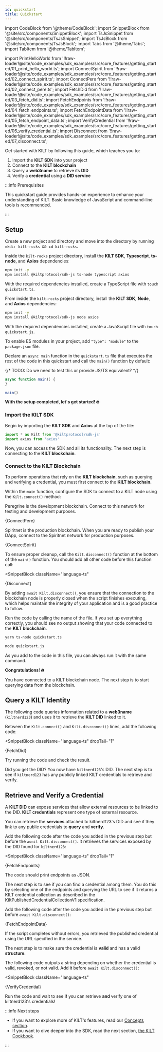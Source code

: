 ```yaml
---
id: quickstart
title: Quickstart
---
```


import CodeBlock from '@theme/CodeBlock';
import SnippetBlock from '@site/src/components/SnippetBlock';
import TsJsSnippet from '@site/src/components/TsJsSnippet';
import TsJsBlock from '@site/src/components/TsJsBlock';
import Tabs from '@theme/Tabs';
import TabItem from '@theme/TabItem';

import PrintHelloWorld from '!!raw-loader!@site/code_examples/sdk_examples/src/core_features/getting_started/01_print_hello_world.ts';
import ConnectSpirit from '!!raw-loader!@site/code_examples/sdk_examples/src/core_features/getting_started/02_connect_spirit.ts';
import ConnectPere from '!!raw-loader!@site/code_examples/sdk_examples/src/core_features/getting_started/02_connect_pere.ts';
import FetchDid from '!!raw-loader!@site/code_examples/sdk_examples/src/core_features/getting_started/03_fetch_did.ts';
import FetchEndpoints from '!!raw-loader!@site/code_examples/sdk_examples/src/core_features/getting_started/04_fetch_endpoints.ts';
import FetchEndpointData from '!!raw-loader!@site/code_examples/sdk_examples/src/core_features/getting_started/05_fetch_endpoint_data.ts';
import VerifyCredential from '!!raw-loader!@site/code_examples/sdk_examples/src/core_features/getting_started/06_verify_credential.ts';
import Disconnect from '!!raw-loader!@site/code_examples/sdk_examples/src/core_features/getting_started/07_disconnect.ts';

Get started with KILT by following this guide, which teaches you to:

1. Import the **KILT SDK** into your project
2. Connect to the **KILT blockchain**
3. Query a **web3name** to retrieve its **DID**
4. Verify a **credential** using a **DID service**

:::info Prerequisites

This quickstart guide provides hands-on experience to enhance your understanding of KILT.
Basic knowledge of JavaScript and command-line tools is recommended.

:::

## Setup

Create a new project and directory and move into the directory by running `mkdir kilt-rocks && cd kilt-rocks`.

<Tabs groupId="ts-js-choice">
  <TabItem value='ts' label='Typescript' default>

Inside the `kilt-rocks` project directory, install the **KILT SDK**, **Typescript**, **ts-node**, and **Axios** dependencies:

```bash npm2yarn
npm init -y
npm install @kiltprotocol/sdk-js ts-node typescript axios
```

With the required dependencies installed, create a TypeScript file with `touch quickstart.ts`.

  </TabItem>
  <TabItem value='js' label='Javascript'>

From inside the `kilt-rocks` project directory, install the **KILT SDK**, **Node**, and **Axios** dependencies:

```bash npm2yarn
npm init -y
npm install @kiltprotocol/sdk-js node axios
```

With the required dependencies installed, create a JavaScript file with `touch quickstart.js`.

To enable ES modules in your project, add `"type": "module"` to the `package.json` file.

  </TabItem>
</Tabs>

Declare an `async main` function in the `quickstart.ts` file that executes the rest of the code in this quickstart and call the `main()` function by default:

{/* TODO: Do we need to test this or provide JS/TS equivalent? */}

```js
async function main() {
}

main()
```

**With the setup completed, let's get started! 🔥**

### Import the KILT SDK

Begin by importing the **KILT SDK** and **Axios** at the top of the file:

```js
import * as Kilt from '@kiltprotocol/sdk-js'
import axios from 'axios'
```

Now, you can access the SDK and all its functionality.
The next step is connecting to the **KILT blockchain**.

### Connect to the KILT Blockchain

To perform operations that rely on the **KILT blockchain**, such as querying and verifying a credential, you must first connect to the **KILT blockchain**.

Within the `main` function, configure the SDK to connect to a KILT node using the `Kilt.connect()` method:

<Tabs groupId="chain-choice">
  <TabItem value='pere' label='Peregrine (Testnet)' default>
    <p>Peregrine is the development blockchain.
    Connect to this network for testing and development purposes.</p>
    <SnippetBlock
      className="language-ts"
      dropTail="1"
      >
      {ConnectPere}
    </SnippetBlock>
  </TabItem>
  <TabItem value='spirit' label='Spiritnet (Production)'>
    <p>Spiritnet is the production blockchain.
    When you are ready to publish your DApp, connect to the Spiritnet network for production purposes.</p>
    <SnippetBlock
      className="language-ts"
      dropTail="1"
      >
      {ConnectSpirit}
    </SnippetBlock>
  </TabItem>
</Tabs>

To ensure proper cleanup, call the `Kilt.disconnect()` function at the bottom of the `main()` function.
You should add all other code before this function call:

<SnippetBlock
className="language-ts"
>
{Disconnect}
</SnippetBlock>

By adding `await Kilt.disconnect()`, you ensure that the connection to the blockchain node is properly closed when the script finishes executing, which helps maintain the integrity of your application and is a good practice to follow.

Run the code by calling the name of the file.
If you set up everything correctly, you should see no output showing that your code connected to the **KILT blockchain**.

<Tabs groupId="ts-js-choice">
  <TabItem value='ts' label='Typescript' default>

```bash
yarn ts-node quickstart.ts
```

  </TabItem>
  <TabItem value='js' label='Javascript'>

```bash
node quickstart.js
```

  </TabItem>
</Tabs>

As you add to the code in this file, you can always run it with the same command.

**Congratulations! 🔥**

You have connected to a KILT blockchain node.
The next step is to start querying data from the blockchain.

## Query a KILT Identity

The following code queries information related to a **web3name** (`kiltnerd123`) and uses it to retrieve the **KILT DID** linked to it.

Between the `Kilt.connect()` and `Kilt.disconnect()` lines, add the following code:

<SnippetBlock
className="language-ts"
dropTail="1"
>
{FetchDid}
</SnippetBlock>

Try running the code and check the result.

Did you get the DID? You now have `kiltnerd123`'s DID.
The next step is to see if `kiltnerd123` has any publicly linked KILT credentials to retrieve and verify.

## Retrieve and Verify a Credential

A **KILT DID** can expose services that allow external resources to be linked to the DID.
**KILT credentials** represent one type of external resource.

You can retrieve the **services** attached to kiltnerd123's DID and see if they link to any public credentials to **query** and **verify**.

Add the following code after the code you added in the previous step but before the `await Kilt.disconnect()`.
It retrieves the services exposed by the DID found for `kiltnerd123`:

<SnippetBlock
className="language-ts"
dropTail="1"
>
{FetchEndpoints}
</SnippetBlock>

The code should print endpoints as JSON.

The next step is to see if you can find a credential among them.
You do this by selecting one of the endpoints and querying the URL to see if it returns a KILT credential collection as described in the [KiltPublishedCredentialCollectionV1 specification](https://github.com/KILTprotocol/spec-KiltPublishedCredentialCollectionV1).

Add the following code after the code you added in the previous step but before `await Kilt.disconnect()`:

<TsJsSnippet dropTail="1">
  {FetchEndpointData}
</TsJsSnippet>

If the script completes without errors, you retrieved the published credential using the URL specified in the service.

The next step is to make sure the credential is **valid** and has a valid **structure**.

The following code outputs a string depending on whether the credential is valid, revoked, or not valid.
Add it before `await Kilt.disconnect()`:

<SnippetBlock
className="language-ts"
>
{VerifyCredential}
</SnippetBlock>

Run the code and wait to see if you can retrieve **and** verify one of kiltnerd123's credentials!

:::info Next steps

- If you want to explore more of KILT's features, read our [Concepts section](../../concepts/01_what_is_kilt.md).
- If you want to dive deeper into the SDK, read the next section, [the KILT Cookbook](./02_cookbook/01_dids/01_light_did_creation.md).

:::
